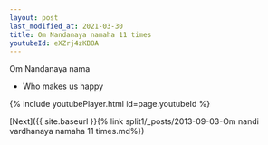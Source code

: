 ```yaml
---
layout: post
last_modified_at: 2021-03-30
title: Om Nandanaya namaha 11 times
youtubeId: eXZrj4zKB8A
---
```

 
 
Om Nandanaya nama 
 
 -  Who makes us happy 
 
  
 
  
 
 
 
 
 
 


{% include youtubePlayer.html id=page.youtubeId %}
 
[Next]({{ site.baseurl }}{% link  split1/_posts/2013-09-03-Om nandi vardhanaya namaha 11 times.md%})
 
